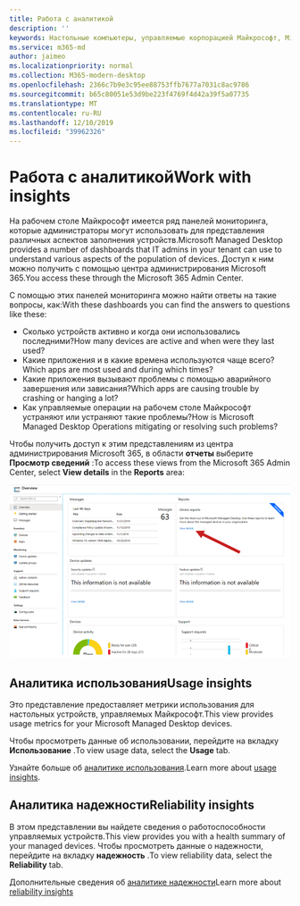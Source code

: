 ```yaml
---
title: Работа с аналитикой
description: ''
keywords: Настольные компьютеры, управляемые корпорацией Майкрософт, Microsoft 365, служба, документация
ms.service: m365-md
author: jaimeo
ms.localizationpriority: normal
ms.collection: M365-modern-desktop
ms.openlocfilehash: 2366c7b9e3c95ee88753ffb7677a7031c8ac9786
ms.sourcegitcommit: b65c80051e53d9be223f4769f4d42a39f5a07735
ms.translationtype: MT
ms.contentlocale: ru-RU
ms.lasthandoff: 12/10/2019
ms.locfileid: "39962326"
---
```

# <a name="work-with-insights"></a><span data-ttu-id="40a9c-103">Работа с аналитикой</span><span class="sxs-lookup"><span data-stu-id="40a9c-103">Work with insights</span></span>

<span data-ttu-id="40a9c-104">На рабочем столе Майкрософт имеется ряд панелей мониторинга, которые администраторы могут использовать для представления различных аспектов заполнения устройств.</span><span class="sxs-lookup"><span data-stu-id="40a9c-104">Microsoft Managed Desktop provides a number of dashboards that IT admins in your tenant can use to understand various aspects of the population of devices.</span></span> <span data-ttu-id="40a9c-105">Доступ к ним можно получить с помощью центра администрирования Microsoft 365.</span><span class="sxs-lookup"><span data-stu-id="40a9c-105">You access these through the Microsoft 365 Admin Center.</span></span>

<span data-ttu-id="40a9c-106">С помощью этих панелей мониторинга можно найти ответы на такие вопросы, как:</span><span class="sxs-lookup"><span data-stu-id="40a9c-106">With these dashboards you can find the answers to questions like these:</span></span>

- <span data-ttu-id="40a9c-107">Сколько устройств активно и когда они использовались последними?</span><span class="sxs-lookup"><span data-stu-id="40a9c-107">How many devices are active and when were they last used?</span></span>
- <span data-ttu-id="40a9c-108">Какие приложения и в какие времена используются чаще всего?</span><span class="sxs-lookup"><span data-stu-id="40a9c-108">Which apps are most used and during which times?</span></span>
- <span data-ttu-id="40a9c-109">Какие приложения вызывают проблемы с помощью аварийного завершения или зависания?</span><span class="sxs-lookup"><span data-stu-id="40a9c-109">Which apps are causing trouble by crashing or hanging a lot?</span></span>
- <span data-ttu-id="40a9c-110">Как управляемые операции на рабочем столе Майкрософт устраняют или устраняют такие проблемы?</span><span class="sxs-lookup"><span data-stu-id="40a9c-110">How is Microsoft Managed Desktop Operations mitigating or resolving such problems?</span></span>

<span data-ttu-id="40a9c-111">Чтобы получить доступ к этим представлениям из центра администрирования Microsoft 365, в области **отчеты** выберите **Просмотр сведений** :</span><span class="sxs-lookup"><span data-stu-id="40a9c-111">To access these views from the Microsoft 365 Admin Center, select **View details** in the **Reports** area:</span></span>

![Центр администрирования с областью отчетов в правом верхнем углу, включая карточку отчетов об устройствах и ссылку "просмотреть сведения".](images/insights_overview.png)



## <a name="usage-insights"></a><span data-ttu-id="40a9c-113">Аналитика использования</span><span class="sxs-lookup"><span data-stu-id="40a9c-113">Usage insights</span></span>
<span data-ttu-id="40a9c-114">Это представление предоставляет метрики использования для настольных устройств, управляемых Майкрософт.</span><span class="sxs-lookup"><span data-stu-id="40a9c-114">This view provides usage metrics for your Microsoft Managed Desktop devices.</span></span> 

<span data-ttu-id="40a9c-115">Чтобы просмотреть данные об использовании, перейдите на вкладку **Использование** .</span><span class="sxs-lookup"><span data-stu-id="40a9c-115">To view usage data, select the **Usage** tab.</span></span>

<span data-ttu-id="40a9c-116">Узнайте больше об [аналитике использования](usage-insights.md).</span><span class="sxs-lookup"><span data-stu-id="40a9c-116">Learn more about [usage insights](usage-insights.md).</span></span>

## <a name="reliability-insights"></a><span data-ttu-id="40a9c-117">Аналитика надежности</span><span class="sxs-lookup"><span data-stu-id="40a9c-117">Reliability insights</span></span>
<span data-ttu-id="40a9c-118">В этом представлении вы найдете сведения о работоспособности управляемых устройств.</span><span class="sxs-lookup"><span data-stu-id="40a9c-118">This view provides you with a health summary of your managed devices.</span></span> <span data-ttu-id="40a9c-119">Чтобы просмотреть данные о надежности, перейдите на вкладку **надежность** .</span><span class="sxs-lookup"><span data-stu-id="40a9c-119">To view reliability data, select the **Reliability** tab.</span></span>

<span data-ttu-id="40a9c-120">Дополнительные сведения об [аналитике надежности](reliability-insights.md)</span><span class="sxs-lookup"><span data-stu-id="40a9c-120">Learn more about [reliability insights](reliability-insights.md)</span></span>